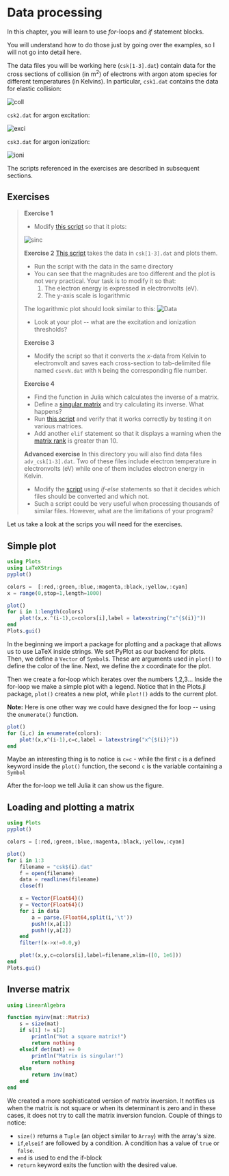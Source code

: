 # Data processing
In this chapter, you will learn to use _*for*_-loops and _*if*_ statement blocks.

You will understand how to do those just by going over the examples, so I will not go into detail here.

The data files you will be working here (`csk[1-3].dat`) contain data for the cross sections of collision (in m<sup>2</sup>) of electrons with argon atom species for different temperatures (in Kelvins).
In particular, `csk1.dat` contains the data for elastic collision:

![coll](http://mathurl.com/ycnhzk89.png)

`csk2.dat` for argon excitation:

![exci](http://mathurl.com/ybd2s6ql.png)

`csk3.dat` for argon ionization:

![ioni](http://mathurl.com/ydyupuzm.png)

The scripts referenced in the exercises are described in subsequent sections.

## Exercises
>  **Exercise 1**
>  * Modify [this script](https://github.com/tungli/F5170-julia/blob/master/4_Data/simple_plot.jl) so that it plots:
>  
>  ![sinc](http://mathurl.com/y983ysyp.png)
>  
>  **Exercise 2**
>  [This script](https://github.com/tungli/F5170-julia/blob/master/4_Data/data_plot.jl) takes the data in `csk[1-3].dat` and plots them.
>  * Run the script with the data in the same directory
>  * You can see that the magnitudes are too different and the plot is not very practical. Your task is to modify it so that:
>    1. The electron energy is expressed in electronvolts (eV).
>    2. The y-axis scale is logarithmic
>  
>  The logarithmic plot should look similar to this:
>  ![Data](https://github.com/tungli/F5170-python/blob/master/4_Data/data_plot.svg)
>  
>  * Look at your plot -- what are the excitation and ionization thresholds?
>  
>  **Exercise 3**
>  * Modify the script so that it converts the *x*-data from Kelvin to electronvolt and saves each cross-section to tab-delimited file named `csevN.dat` with `N` being the corresponding file number.
>  
>  **Exercise 4**
>  * Find the function in Julia which calculates the inverse of a matrix. 
>  * Define a [singular matrix](http://mathworld.wolfram.com/SingularMatrix.html) and try calculating its inverse. What happens?
>  * Run [this script](https://github.com/tungli/F5170-julia/blob/master/4_Data/inverse_matrix.jl) and verify that it works correctly by testing it on various matrices.
>  * Add another `elif` statement so that it displays a warning when the [matrix rank](http://mathworld.wolfram.com/MatrixRank.html) is greater than 10.
>  
>  **Advanced exercise**
>  In this directory you will also find data files `adv_csk[1-3].dat`. Two of these files include electron temperature in electronvolts (eV) while one of them includes electron energy in Kelvin.
>  * Modify the [script](https://github.com/tungli/F5170-python/blob/master/4_Data/data_plot.py) using *if-else* statements so that it decides which files should be converted and which not.
>  * Such a script could be very useful when processing thousands of similar files. However, what are the limitations of your program?



Let us take a look at the scrips you will need for the exercises.

## Simple plot
```julia
using Plots
using LaTeXStrings
pyplot()

colors =  [:red,:green,:blue,:magenta,:black,:yellow,:cyan]
x = range(0,stop=1,length=1000)

plot()
for i in 1:length(colors)
    plot!(x,x.^(i-1),c=colors[i],label = latexstring("x^{$(i)}"))
end
Plots.gui()
```
In the beginning we import a package for plotting and a package that allows us to use LaTeX inside strings.
We set PyPlot as our backend for plots.
Then, we define a `Vector` of `Symbol`s.
These are arguments used in `plot()` to define the color of the line.
Next, we define the *x* coordinate for the plot.

Then we create a for-loop which iterates over the numbers 1,2,3...
Inside the for-loop we make a simple plot with a legend.
Notice that in the Plots.jl package, `plot()` creates a new plot, while `plot!()` adds to the current plot.

**Note:** Here is one other way we could have designed the for loop -- using the `enumerate()` function.
```julia
plot()
for (i,c) in enumerate(colors):
    plot!(x,x^(i-1),c=c,label = latexstring("x^{$(i)}"))
end
```
Maybe an interesting thing is to notice is `c=c` - while the first `c` is a defined keyword inside the `plot()` function, the second `c` is the variable containing a `Symbol`


After the for-loop we tell Julia it can show us the figure.

## Loading and plotting a matrix

```julia
using Plots
pyplot()

colors = [:red,:green,:blue,:magenta,:black,:yellow,:cyan]

plot()
for i in 1:3
    filename = "csk$(i).dat"
    f = open(filename)
    data = readlines(filename)
    close(f)

    x = Vector{Float64}()
    y = Vector{Float64}()
    for i in data
        a = parse.(Float64,split(i,'\t'))
        push!(x,a[1])
        push!(y,a[2])
    end
    filter!(x->x!=0.0,y)

    plot!(x,y,c=colors[i],label=filename,xlim=([0, 1e6]))
end
Plots.gui()
```

## Inverse matrix
```julia
using LinearAlgebra

function myinv(mat::Matrix)
    s = size(mat)
    if s[1] != s[2]
        println("Not a square matrix!")
        return nothing
    elseif det(mat) == 0
        println("Matrix is singular!")
        return nothing
    else
        return inv(mat)
    end
end
```
We created a more sophisticated version of matrix inversion.
It notifies us when the matrix is not square or when its determinant is zero and in these cases, it does not try to call the matrix inversion funcion.
Couple of things to notice:
 * `size()` returns a `Tuple` (an object similar to `Array`) with the array's size.
 * `if`,`elseif` are followed by a condition. A condition has a value of `true` or `false`.
 * `end` is used to end the if-block
 * `return` keyword exits the function with the desired value.

 

